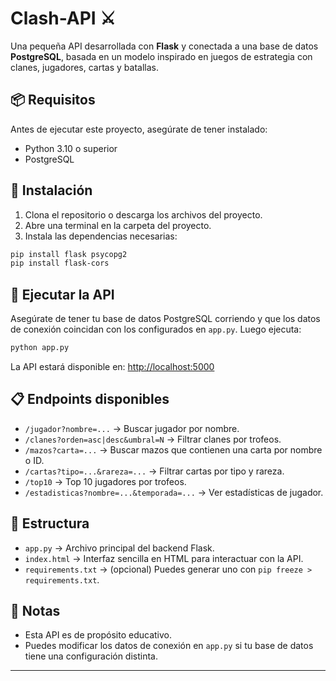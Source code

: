 # Clash-API ⚔️

Una pequeña API desarrollada con **Flask** y conectada a una base de datos **PostgreSQL**, basada en un modelo inspirado en juegos de estrategia con clanes, jugadores, cartas y batallas.

## 📦 Requisitos

Antes de ejecutar este proyecto, asegúrate de tener instalado:

- Python 3.10 o superior
- PostgreSQL

## 🔧 Instalación

1. Clona el repositorio o descarga los archivos del proyecto.
2. Abre una terminal en la carpeta del proyecto.
3. Instala las dependencias necesarias:

```bash
pip install flask psycopg2
pip install flask-cors
```

## 🚀 Ejecutar la API

Asegúrate de tener tu base de datos PostgreSQL corriendo y que los datos de conexión coincidan con los configurados en `app.py`. Luego ejecuta:

```bash
python app.py
```

La API estará disponible en: [http://localhost:5000](http://localhost:5000)

## 📋 Endpoints disponibles

- `/jugador?nombre=...` → Buscar jugador por nombre.
- `/clanes?orden=asc|desc&umbral=N` → Filtrar clanes por trofeos.
- `/mazos?carta=...` → Buscar mazos que contienen una carta por nombre o ID.
- `/cartas?tipo=...&rareza=...` → Filtrar cartas por tipo y rareza.
- `/top10` → Top 10 jugadores por trofeos.
- `/estadisticas?nombre=...&temporada=...` → Ver estadísticas de jugador.

## 📁 Estructura

- `app.py` → Archivo principal del backend Flask.
- `index.html` → Interfaz sencilla en HTML para interactuar con la API.
- `requirements.txt` → (opcional) Puedes generar uno con `pip freeze > requirements.txt`.

## 🧠 Notas

- Esta API es de propósito educativo.
- Puedes modificar los datos de conexión en `app.py` si tu base de datos tiene una configuración distinta.


---
